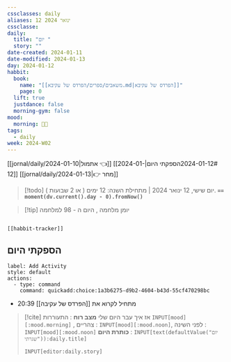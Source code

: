 ```yaml
---
cssclasses: daily
aliases: 12 ינואר 2024
cssclasse: 
daily:
  title: "יום "
  story: ""
date-created: 2024-01-11
date-modified: 2024-01-13
day: 2024-01-12
habbit:
  book:
    name: "[[משאבים/ספרים/הפרדס של עקיבא.md|הפרדס של עקיבא]]"
    page: 0
  lift: true
  justdance: false
  morning-gym: false
mood:
  morning: 🧑‍💻
tags:
  - daily
week: 2024-W02
---
```


[[jornal/daily/2024-01-10|אתמול 👈]] [[2024-01-12#הספקתי היום|2024-01-12]] [[jornal/daily/2024-01-13|👉 מחר]]

> [!todo] יום שישי, 12 ינואר 2024 |  מתחילת השנה: 12 ימים ( או 2 שבועות ). 
>  **`== moment(dv.current().day - 0).fromNow()`**

> [!tip]  יומן מלחמה , היום ה - 98 למלחמה

```meta-bind-embed

[[habbit-tracker]]

```

## הספקתי היום

```meta-bind-button
label: Add Activity
style: default
actions: 
  - type: command
    command: quickadd:choice:1a3b6275-d9b2-4604-b43d-55cf470298bc

```

- 20:39 מתחיל לקרוא את [[הפרדס של עקיבה]]

> [!cite] אז איך עבר היום שלי
> **מצב רוח** :  התעוררות `INPUT[mood][:mood.morning]` , צהריים : `INPUT[mood][:mood.noon]`,  לפני השינה :  `INPUT[mood][:mood.noon]`
> **כותרת היום** : `INPUT[text(defaultValue("יום שגרתי")):daily.title]`
> ```meta-bind
> INPUT[editor:daily.story]
> ```
